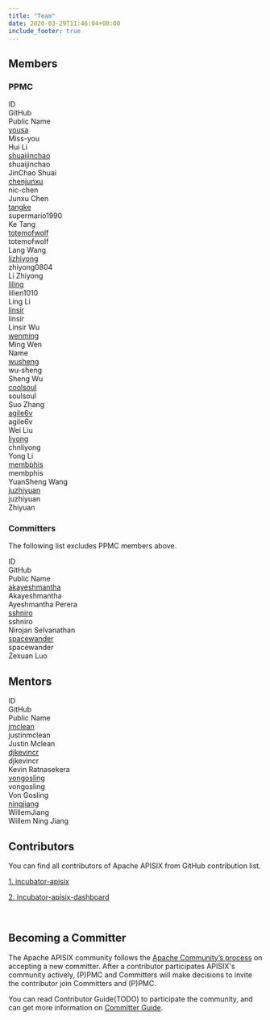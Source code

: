 ```yaml
---
title: "Team"
date: 2020-03-29T11:46:04+08:00
include_footer: true
---
```


<div>
  <section>
    <h2 class="title">Members</h2>
    <p class="description"></p>
    <h3 class="subtitle">PPMC</h3>
    <div class="table-container" role="table" aria-label="Destinations">
      <div class="flex-table header" role="rowgroup">
        <div class="flex-row first" role="columnheader">ID</div>
        <div class="flex-row" role="columnheader">GitHub</div>
        <div class="flex-row" role="columnheader">Public Name</div>
      </div>
      <div class="flex-table row" role="rowgroup">
        <div class="flex-row" role="cell">
          <a href="https://whimsy.apache.org/roster/committer/yousa" target="_blank">yousa</a>
        </div>
        <div class="flex-row first" role="cell"><span class="flag-icon flag-icon-gb"></span>Miss-you</div>
        <div class="flex-row" role="cell">Hui Li</div>
      </div>
      <div class="flex-table row" role="rowgroup">
        <div class="flex-row" role="cell">
          <a href="https://whimsy.apache.org/roster/committer/shuaijinchao" target="_blank">shuaijinchao</a>
        </div>
        <div class="flex-row first" role="cell"><span class="flag-icon flag-icon-gb"></span>shuaijinchao</div>
        <div class="flex-row" role="cell">JinChao Shuai</div>
      </div>
      <div class="flex-table row" role="rowgroup">
        <div class="flex-row" role="cell">
          <a href="https://whimsy.apache.org/roster/committer/chenjunxu" target="_blank">chenjunxu</a>
        </div>
        <div class="flex-row first" role="cell"><span class="flag-icon flag-icon-gb"></span>nic-chen</div>
        <div class="flex-row" role="cell">Junxu Chen</div>
      </div>
      <div class="flex-table row" role="rowgroup">
        <div class="flex-row" role="cell">
          <a href="https://whimsy.apache.org/roster/committer/tangke" target="_blank">tangke</a>
        </div>
        <div class="flex-row first" role="cell"><span class="flag-icon flag-icon-gb"></span>supermario1990</div>
        <div class="flex-row" role="cell">Ke Tang</div>
      </div>
      <div class="flex-table row" role="rowgroup">
        <div class="flex-row" role="cell">
          <a href="https://whimsy.apache.org/roster/committer/totemofwolf" target="_blank">totemofwolf</a>
        </div>
        <div class="flex-row first" role="cell"><span class="flag-icon flag-icon-gb"></span>totemofwolf</div>
        <div class="flex-row" role="cell">Lang Wang</div>
      </div>
      <div class="flex-table row" role="rowgroup">
        <div class="flex-row" role="cell">
          <a href="https://whimsy.apache.org/roster/committer/lizhiyong" target="_blank">lizhiyong</a>
        </div>
        <div class="flex-row first" role="cell"><span class="flag-icon flag-icon-gb"></span>zhiyong0804</div>
        <div class="flex-row" role="cell">Li Zhiyong</div>
      </div>
      <div class="flex-table row" role="rowgroup">
        <div class="flex-row" role="cell">
          <a href="https://whimsy.apache.org/roster/committer/liling" target="_blank">liling</a>
        </div>
        <div class="flex-row first" role="cell"><span class="flag-icon flag-icon-gb"></span>lilien1010</div>
        <div class="flex-row" role="cell">Ling Li</div>
      </div>
      <div class="flex-table row" role="rowgroup">
        <div class="flex-row" role="cell">
          <a href="https://whimsy.apache.org/roster/committer/linsir" target="_blank">linsir</a>
        </div>
        <div class="flex-row first" role="cell"><span class="flag-icon flag-icon-gb"></span>linsir</div>
        <div class="flex-row" role="cell">Linsir Wu</div>
      </div>
      <div class="flex-table row" role="rowgroup">
        <div class="flex-row" role="cell">
          <a href="https://whimsy.apache.org/roster/committer/moonming" target="_blank">wenming</a>
        </div>
        <div class="flex-row first" role="cell"><span class="flag-icon flag-icon-gb"></span>Ming Wen</div>
        <div class="flex-row" role="cell">Name</div>
      </div>
      <div class="flex-table row" role="rowgroup">
        <div class="flex-row" role="cell">
          <a href="https://whimsy.apache.org/roster/committer/wusheng" target="_blank">wusheng</a>
        </div>
        <div class="flex-row first" role="cell"><span class="flag-icon flag-icon-gb"></span>wu-sheng</div>
        <div class="flex-row" role="cell">Sheng Wu</div>
      </div>
      <div class="flex-table row" role="rowgroup">
        <div class="flex-row" role="cell">
          <a href="https://whimsy.apache.org/roster/committer/coolsoul" target="_blank">coolsoul</a>
        </div>
        <div class="flex-row first" role="cell"><span class="flag-icon flag-icon-gb"></span>soulsoul</div>
        <div class="flex-row" role="cell">Suo Zhang</div>
      </div>
      <div class="flex-table row" role="rowgroup">
        <div class="flex-row" role="cell">
          <a href="https://whimsy.apache.org/roster/committer/agile6v" target="_blank">agile6v</a>
        </div>
        <div class="flex-row first" role="cell"><span class="flag-icon flag-icon-gb"></span>agile6v</div>
        <div class="flex-row" role="cell">Wei Liu</div>
      </div>
      <div class="flex-table row" role="rowgroup">
        <div class="flex-row" role="cell">
          <a href="https://whimsy.apache.org/roster/committer/liyong" target="_blank">liyong</a>
        </div>
        <div class="flex-row first" role="cell"><span class="flag-icon flag-icon-gb"></span>chnliyong</div>
        <div class="flex-row" role="cell">Yong Li</div>
      </div>
      <div class="flex-table row" role="rowgroup">
        <div class="flex-row" role="cell">
          <a href="https://whimsy.apache.org/roster/committer/membphis" target="_blank">membphis</a>
        </div>
        <div class="flex-row first" role="cell"><span class="flag-icon flag-icon-gb"></span>membphis</div>
        <div class="flex-row" role="cell">YuanSheng Wang</div>
      </div>
      <div class="flex-table row" role="rowgroup">
        <div class="flex-row" role="cell">
          <a href="https://whimsy.apache.org/roster/committer/juzhiyuan" target="_blank">juzhiyuan</a>
        </div>
        <div class="flex-row first" role="cell"><span class="flag-icon flag-icon-gb"></span>juzhiyuan</div>
        <div class="flex-row" role="cell">Zhiyuan</div>
      </div>
    </div>
    <h3 class="subtitle">Committers</h3>
    <p class="description">The following list excludes PPMC members above.</p>
    <div class="table-container" role="table" aria-label="Destinations">
      <div class="flex-table header" role="rowgroup">
        <div class="flex-row first" role="columnheader">ID</div>
        <div class="flex-row" role="columnheader">GitHub</div>
        <div class="flex-row" role="columnheader">Public Name</div>
      </div>
      <div class="flex-table row" role="rowgroup">
        <div class="flex-row" role="cell">
          <a href="https://whimsy.apache.org/roster/committer/akayeshmantha" target="_blank">akayeshmantha</a>
        </div>
        <div class="flex-row first" role="cell"><span class="flag-icon flag-icon-gb"></span>Akayeshmantha</div>
        <div class="flex-row" role="cell">Ayeshmantha Perera</div>
      </div>
      <div class="flex-table row" role="rowgroup">
        <div class="flex-row" role="cell">
          <a href="https://whimsy.apache.org/roster/committer/sshniro" target="_blank">sshniro</a>
        </div>
        <div class="flex-row first" role="cell"><span class="flag-icon flag-icon-gb"></span>sshniro</div>
        <div class="flex-row" role="cell">Nirojan Selvanathan</div>
      </div>
      <div class="flex-table row" role="rowgroup">
        <div class="flex-row" role="cell">
          <a href="https://whimsy.apache.org/roster/committer/spacewander" target="_blank">spacewander</a>
        </div>
        <div class="flex-row first" role="cell"><span class="flag-icon flag-icon-gb"></span>spacewander</div>
        <div class="flex-row" role="cell">Zexuan Luo</div>
      </div>
    </div>
  </section>
  <section>
    <h2 class="title">Mentors</h2>
    <div class="table-container" role="table" aria-label="Destinations">
      <div class="flex-table header" role="rowgroup">
        <div class="flex-row first" role="columnheader">ID</div>
        <div class="flex-row" role="columnheader">GitHub</div>
        <div class="flex-row" role="columnheader">Public Name</div>
      </div>
      <div class="flex-table row" role="rowgroup">
        <div class="flex-row" role="cell">
          <a href="https://whimsy.apache.org/roster/committer/jmclean" target="_blank">jmclean</a>
        </div>
        <div class="flex-row first" role="cell"><span class="flag-icon flag-icon-gb"></span>justinmclean</div>
        <div class="flex-row" role="cell">Justin Mclean</div>
      </div>
      <div class="flex-table row" role="rowgroup">
        <div class="flex-row" role="cell">
          <a href="https://whimsy.apache.org/roster/committer/djkevincr" target="_blank">djkevincr</a>
        </div>
        <div class="flex-row first" role="cell"><span class="flag-icon flag-icon-gb"></span>djkevincr</div>
        <div class="flex-row" role="cell">Kevin Ratnasekera</div>
      </div>
      <div class="flex-table row" role="rowgroup">
        <div class="flex-row" role="cell">
          <a href="https://whimsy.apache.org/roster/committer/vongosling" target="_blank">vongosling</a>
        </div>
        <div class="flex-row first" role="cell"><span class="flag-icon flag-icon-gb"></span>vongosling</div>
        <div class="flex-row" role="cell">Von Gosling</div>
      </div>
      <div class="flex-table row" role="rowgroup">
        <div class="flex-row" role="cell">
          <a href="https://whimsy.apache.org/roster/committer/ningjiang" target="_blank">ningjiang</a>
        </div>
        <div class="flex-row first" role="cell"><span class="flag-icon flag-icon-gb"></span>WillemJiang</div>
        <div class="flex-row" role="cell">Willem Ning Jiang</div>
      </div>
    </div>
  </section>
  <section>
    <h2 class="title">Contributors</h2>
    <p class="description">You can find all contributors of Apache APISIX from GitHub contribution list.</p>
    <p class="description">
      <a href="https://github.com/apache/incubator-apisix/graphs/contributors">1. incubator-apisix</a>
    </p>
    <p class="description">
      <a href="https://github.com/apache/incubator-apisix-dashboard/graphs/contributors">2. incubator-apisix-dashboard</a>
    </p>
  </section>
  <p class="description">&nbsp;</p>
  <section>
    <h2 class="title">Becoming a Committer</h2>
    <p class="description">
      The Apache APISIX community follows the <a href="http://community.apache.org/newcommitter.html">Apache Community’s process</a> on accepting a new committer. After a contributor participates APISIX's community actively, (P)PMC and Committers will make decisions to invite the contributor join Committers and (P)PMC.
    </p>
    <p>You can read Contributor Guide(TODO) to participate the community, and can get more information on <a href="/contribute/committer/">Committer Guide</a>.</p>
  </section>
</div>